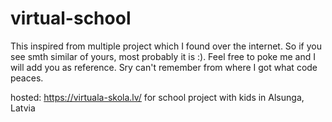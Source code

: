 # virtual-school

This inspired from multiple project which I found over the internet. So if you see smth similar of yours, most probably it is :). Feel free to poke me and I will add you as reference. Sry can't remember from where I got what code peaces.

hosted: https://virtuala-skola.lv/
for school project with kids in Alsunga, Latvia
